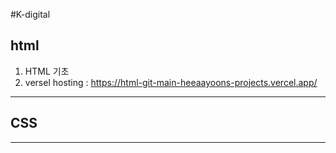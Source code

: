 #K-digital
## html
1. HTML 기초
2. versel hosting : <https://html-git-main-heeaayoons-projects.vercel.app/>
---
## CSS
---
##

